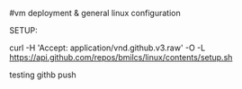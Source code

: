 #vm deployment & general linux configuration

SETUP:

curl -H 'Accept: application/vnd.github.v3.raw' -O -L https://api.github.com/repos/bmilcs/linux/contents/setup.sh

testing githb push